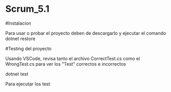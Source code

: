 # Scrum_5.1

#Instalacion

Para usar o probar el proyecto deben de descargarlo y ejecutar el comando dotnet restore


#Testing del proyecto

Usando VSCode, revisa tanto el archivo CorrectTest.cs como el WrongTest.cs para ver los "Test" correctos e incorrectos

dotnet test

Para ejecutar los test

